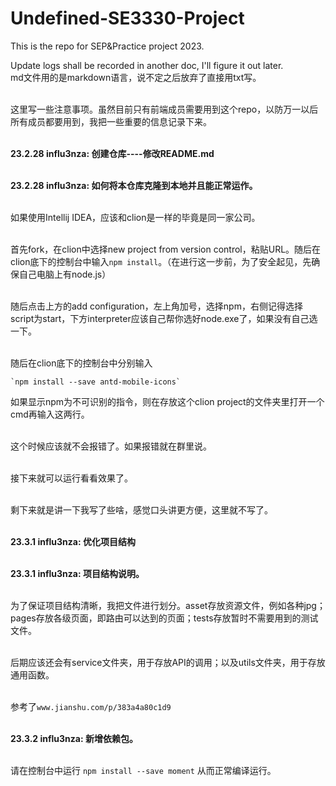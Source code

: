 # Undefined-SE3330-Project
This is the repo for SEP&amp;Practice project 2023.

Update logs shall be recorded in another doc, I'll figure it out later. <br>
md文件用的是markdown语言，说不定之后放弃了直接用txt写。 <br><br>

这里写一些注意事项。虽然目前只有前端成员需要用到这个repo，以防万一以后所有成员都要用到，我把一些重要的信息记录下来。<br><br>

**23.2.28 influ3nza: 创建仓库----修改README.md**<br><br>

**23.2.28 influ3nza: 如何将本仓库克隆到本地并且能正常运作。**<br><br>

如果使用Intellij IDEA，应该和clion是一样的毕竟是同一家公司。<br><br>

首先fork，在clion中选择new project from version control，粘贴URL。随后在clion底下的控制台中输入`npm install`。（在进行这一步前，为了安全起见，先确保自己电脑上有node.js）<br><br>

随后点击上方的add configuration，左上角加号，选择npm，右侧记得选择script为start，下方interpreter应该自己帮你选好node.exe了，如果没有自己选一下。<br><br>

随后在clion底下的控制台中分别输入
    
    `npm install --save antd-mobile-icons`
如果显示npm为不可识别的指令，则在存放这个clion project的文件夹里打开一个cmd再输入这两行。<br><br>

这个时候应该就不会报错了。如果报错就在群里说。<br><br>

接下来就可以运行看看效果了。<br><br>

剩下来就是讲一下我写了些啥，感觉口头讲更方便，这里就不写了。<br><br>

**23.3.1 influ3nza: 优化项目结构**<br><br>

**23.3.1 influ3nza: 项目结构说明。**<br><br>

为了保证项目结构清晰，我把文件进行划分。asset存放资源文件，例如各种jpg；pages存放各级页面，即路由可以达到的页面；tests存放暂时不需要用到的测试文件。<br><br>

后期应该还会有service文件夹，用于存放API的调用；以及utils文件夹，用于存放通用函数。<br><br>

参考了`www.jianshu.com/p/383a4a80c1d9`<br><br>

**23.3.2 influ3nza: 新增依赖包。**<br><br>

请在控制台中运行
    `npm install --save moment`
从而正常编译运行。<br><br>





